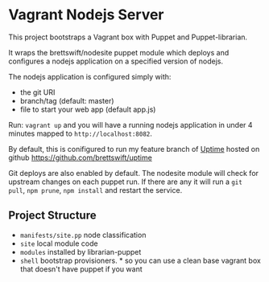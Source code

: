 Vagrant Nodejs Server
=====================

This project bootstraps a Vagrant box with Puppet and Puppet-librarian.

It wraps the brettswift/nodesite puppet module which deploys and configures a nodejs application on a specified version of nodejs.  

The nodejs application is configured simply with: 

* the git URI
* branch/tag (default: master)
* file to start your web app (default app.js)


Run: `vagrant up` and you will have a running nodejs application in under 4 minutes mapped to `http://localhost:8082`. 

By default, this is conifigured to run my feature branch of [Uptime](http://redotheweb.com/uptime) hosted on github https://github.com/brettswift/uptime

Git deploys are also enabled by default.  The nodesite module will check for upstream changes on each puppet run.  If there are any it will run a `git pull`, `npm prune`, `npm install` and restart the service. 

Project Structure
-----------------
* `manifests/site.pp` node classification
* `site` local module code
* `modules` installed by librarian-puppet
* `shell` bootstrap provisioners. 
		* so you can use a clean base vagrant box that doesn't have puppet if you want
